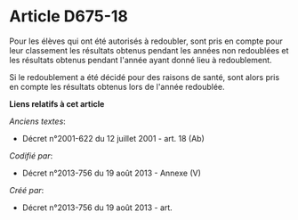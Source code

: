 # Article D675-18

Pour les élèves qui ont été autorisés à redoubler, sont pris en compte pour leur classement les résultats obtenus pendant les
années non redoublées et les résultats obtenus pendant l'année ayant donné lieu à redoublement.

Si le redoublement a été décidé pour des raisons de santé, sont alors pris en compte les résultats obtenus lors de l'année
redoublée.

**Liens relatifs à cet article**

_Anciens textes_:

  - Décret n°2001-622 du 12 juillet 2001 - art. 18 (Ab)

_Codifié par_:

  - Décret n°2013-756 du 19 août 2013 -  Annexe (V)

_Créé par_:

  - Décret n°2013-756 du 19 août 2013 - art.
